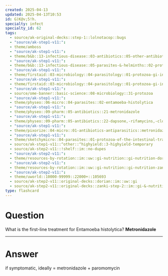 ```yaml
---
created: 2025-04-13
updated: 2025-04-13T10:53
id: G)K@v;5!h.
specialty: infect
specialty_id: 62
tags:
  - source/ak-original-decks::step-1::lolnotacop::bugs
  - "source/ak-step1-v11:": 
  - theme/amboss
  - "source/ak-step1-v11:": 
  - theme/b&b::13-infectious-disease::03-antibiotics::05-other-antibiotics
  - "source/ak-step1-v11:": 
  - theme/b&b::13-infectious-disease::05-parasites-&-helminths::02-protozoa
  - "source/ak-step1-v11:": 
  - theme/firstaid::03-microbiology::04-parasitology::01-protozoa-gi-infections
  - "source/ak-step1-v11:": 
  - theme/firstaid::03-microbiology::04-parasitology::01-protozoa-gi-infections::entamoeba-histolytica
  - "source/ak-step1-v11:": 
  - source/ome-banner::basic-science::08-microbiology::31-protozoa
  - "source/ak-step1-v11:": 
  - theme/physeo::06-micro::04-parasites::02-entamoeba-histolytica
  - "source/ak-step1-v11:": 
  - theme/physeo::09-pharm::05-antibiotics::21-metronidazole
  - "source/ak-step1-v11:": 
  - theme/physeo::09-pharm::05-antibiotics::22-dapsone,-rifamycins,-clofazimine-(leprosy-drugs)
  - "source/ak-step1-v11:": 
  - theme/pixorize::04-micro::01-antibiotics-antiparasitics::metronidazole
  - "source/ak-step1-v11:": 
  - theme/sketchymicro::04-parasites::01-protozoa-of-the-intestinal-tract::02-entamoeba-histolytica
  - source/ak-step1-v11::^other::^highyield::3-highyield-temporary
  - source/ak-step2-v11::!shelf::im::no-dupes
  - "source/ak-step2-v11:": 
  - theme/resources-by-rotation::im::uw::gi-nutrition::gi-nutrition-dorian
  - "source/ak-step2-v11:": 
  - theme/resources-by-rotation::im::uw::gi-nutrition::gi-nutrition-zanki
  - "source/ak-step2-v11:": 
  - theme/uworld::10000-99999::22000+::105693
  - source/ak-step2-v11::original-decks::dorian::im::uw::gi
  - source/ak-step2-v11::original-decks::zanki-step-2::im::gi-&-nutrition"
type: flashcard
---
```


# Question
What is the first-line treatment for Entamoeba histolytica?   **Metronidazole**

---

# Answer
if symptomatic, ideally = metronidazole + paromomycin
